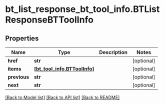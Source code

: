 # bt_list_response_bt_tool_info.BTListResponseBTToolInfo

## Properties
Name | Type | Description | Notes
------------ | ------------- | ------------- | -------------
**href** | **str** |  | [optional] 
**items** | [**[bt_tool_info.BTToolInfo]**](BTToolInfo.md) |  | [optional] 
**previous** | **str** |  | [optional] 
**next** | **str** |  | [optional] 

[[Back to Model list]](../README.md#documentation-for-models) [[Back to API list]](../README.md#documentation-for-api-endpoints) [[Back to README]](../README.md)



